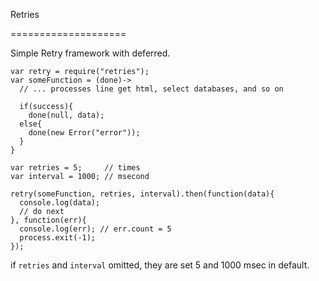 Retries

====================

Simple Retry framework with deferred.

```
var retry = require("retries");
var someFunction = (done)->
  // ... processes line get html, select databases, and so on

  if(success){
    done(null, data);
  else{
    done(new Error("error"));
  }
}

var retries = 5;     // times
var interval = 1000; // msecond

retry(someFunction, retries, interval).then(function(data){
  console.log(data);
  // do next
}, function(err){
  console.log(err); // err.count = 5
  process.exit(-1);
});
```

if `retries` and `interval` omitted, they are set 5 and 1000 msec in default.
